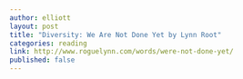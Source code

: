 ```yaml
---
author: elliott
layout: post
title: "Diversity: We Are Not Done Yet by Lynn Root"
categories: reading
link: http://www.roguelynn.com/words/were-not-done-yet/
published: false
---
```

